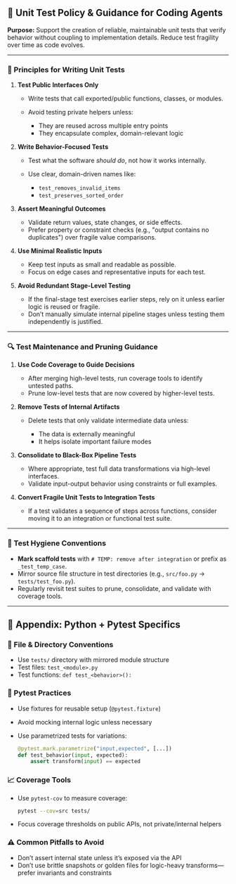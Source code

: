 ## 🧪 Unit Test Policy & Guidance for Coding Agents

**Purpose:**
Support the creation of reliable, maintainable unit tests that verify behavior without coupling to implementation details. Reduce test fragility over time as code evolves.

---

### 🔧 Principles for Writing Unit Tests

1. **Test Public Interfaces Only**

   * Write tests that call exported/public functions, classes, or modules.
   * Avoid testing private helpers unless:

     * They are reused across multiple entry points
     * They encapsulate complex, domain-relevant logic

2. **Write Behavior-Focused Tests**

   * Test what the software *should do*, not how it works internally.
   * Use clear, domain-driven names like:

     * `test_removes_invalid_items`
     * `test_preserves_sorted_order`

3. **Assert Meaningful Outcomes**

   * Validate return values, state changes, or side effects.
   * Prefer property or constraint checks (e.g., "output contains no duplicates") over fragile value comparisons.

4. **Use Minimal Realistic Inputs**

   * Keep test inputs as small and readable as possible.
   * Focus on edge cases and representative inputs for each test.

5. **Avoid Redundant Stage-Level Testing**

   * If the final-stage test exercises earlier steps, rely on it unless earlier logic is reused or fragile.
   * Don’t manually simulate internal pipeline stages unless testing them independently is justified.

---

### 🔍 Test Maintenance and Pruning Guidance

1. **Use Code Coverage to Guide Decisions**

   * After merging high-level tests, run coverage tools to identify untested paths.
   * Prune low-level tests that are now covered by higher-level tests.

2. **Remove Tests of Internal Artifacts**

   * Delete tests that only validate intermediate data unless:

     * The data is externally meaningful
     * It helps isolate important failure modes

3. **Consolidate to Black-Box Pipeline Tests**

   * Where appropriate, test full data transformations via high-level interfaces.
   * Validate input-output behavior using constraints or full examples.

4. **Convert Fragile Unit Tests to Integration Tests**

   * If a test validates a sequence of steps across functions, consider moving it to an integration or functional test suite.

---

### 🧹 Test Hygiene Conventions

* **Mark scaffold tests** with `# TEMP: remove after integration` or prefix as `_test_temp_case`.
* Mirror source file structure in test directories (e.g., `src/foo.py` → `tests/test_foo.py`).
* Regularly revisit test suites to prune, consolidate, and validate with coverage tools.

---

## 📘 Appendix: Python + Pytest Specifics

### 📂 File & Directory Conventions

* Use `tests/` directory with mirrored module structure
* Test files: `test_<module>.py`
* Test functions: `def test_<behavior>():`

### 🧪 Pytest Practices

* Use fixtures for reusable setup (`@pytest.fixture`)
* Avoid mocking internal logic unless necessary
* Use parametrized tests for variations:

  ```python
  @pytest.mark.parametrize("input,expected", [...])
  def test_behavior(input, expected):
      assert transform(input) == expected
  ```

### 📈 Coverage Tools

* Use `pytest-cov` to measure coverage:

  ```bash
  pytest --cov=src tests/
  ```
* Focus coverage thresholds on public APIs, not private/internal helpers

### ⚠️ Common Pitfalls to Avoid

* Don’t assert internal state unless it’s exposed via the API
* Don’t use brittle snapshots or golden files for logic-heavy transforms—prefer invariants and constraints
